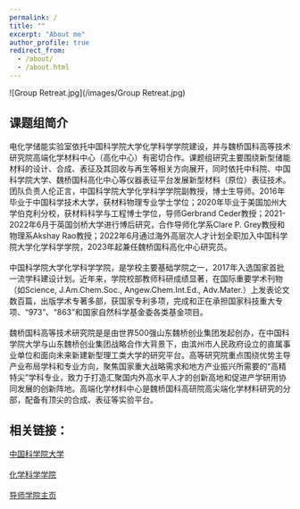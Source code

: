 ```yaml
---
permalink: /
title: ""
excerpt: "About me"
author_profile: true
redirect_from: 
  - /about/
  - /about.html
---
```


![Group Retreat.jpg](/images/Group Retreat.jpg)

课题组简介
---
电化学储能实验室依托中国科学院大学化学科学学院建设，并与魏桥国科高等技术研究院高端化学材料中心（高化中心）有密切合作。课题组研究主要围绕新型储能材料的设计、合成、表征及其回收与再生等相关方向展开，同时依托中科院、中国科学院大学、魏桥国科高化中心等仪器表征平台发展新型材料（原位）表征技术。团队负责人伦正言，中国科学院大学化学科学学院副教授，博士生导师。2016年毕业于中国科学技术大学，获材料物理专业学士学位；2020年毕业于美国加州大学伯克利分校，获材料科学与工程博士学位，导师Gerbrand Ceder教授；2021-2022年6月于英国剑桥大学进行博后研究，合作导师化学系Clare P. Grey教授和物理系Akshay Rao教授；2022年6月通过海外高层次人才计划全职加入中国科学院大学化学科学学院，2023年起兼任魏桥国科高化中心研究员。<br>  
中国科学院大学化学科学学院，是学校主要基础学院之一，2017年入选国家首批一流学科建设计划。近年来，学院校部教师科研成绩显著，在国际重要学术刊物（如Science, J.Am.Chem.Soc., Angew.Chem.Int.Ed., Adv.Mater.）上发表论文数百篇，出版学术专著多部，获国家专利多项，完成和正在承担国家科技重大专项、“973”、“863”和国家自然科学基金委各类基金项目。<br>  
魏桥国科高等技术研究院是是由世界500强山东魏桥创业集团发起创办，在中国科学院大学与山东魏桥创业集团战略合作大背景下，由滨州市人民政府设立的直属事业单位和面向未来新建新型理工类大学的研究平台。高等研究院重点围绕优势主导产业布局学科和专业方向，聚焦国家重大战略需求和地方产业振兴所需要的“高精特尖”学科专业，致力于打造汇聚国内外高水平人才的创新高地和促进产学研用协同发展的创新阵地。高端化学材料中心是魏桥国科高研院高尖端化学材料研究的分部，配备有顶尖的合成、表征等实验平台。


相关链接：
------
[中国科学院大学](https://www.ucas.ac.cn/) <br>  
[化学科学学院](https://chem.ucas.ac.cn)<br>  
[导师学院主页](https://people.ucas.ac.cn/http://people.ucas.ac.cn/~zylun)

